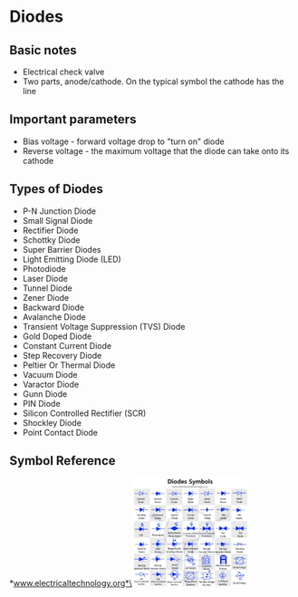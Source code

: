 # Diodes
## Basic notes
* Electrical check valve
* Two parts, anode/cathode. On the typical symbol the cathode has the line

## Important parameters
* Bias voltage - forward voltage drop to "turn on" diode
* Reverse voltage - the maximum voltage that the diode can take onto its cathode

## Types of Diodes
* P-N Junction Diode
* Small Signal Diode
* Rectifier Diode
* Schottky Diode
* Super Barrier Diodes
* Light Emitting Diode (LED)
* Photodiode
* Laser Diode
* Tunnel Diode
* Zener Diode
* Backward Diode
* Avalanche Diode
* Transient Voltage Suppression (TVS) Diode
* Gold Doped Diode
* Constant Current Diode
* Step Recovery Diode
* Peltier Or Thermal Diode
* Vacuum Diode
* Varactor Diode
* Gunn Diode
* PIN Diode
* Silicon Controlled Rectifier (SCR)
* Shockley Diode
* Point Contact Diode

## Symbol Reference
*www.electricaltechnology.org*\
<img src=../images/Diode_Symbols.JPG alt="Diode Symbol Reference" width="200"/>
<!---![Diode Symbol Reference](../images/Diode_Symbols.JPG "Diode Symbol Reference")-->
